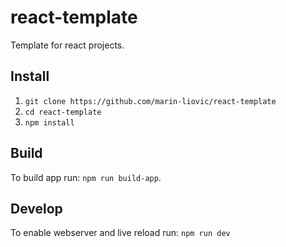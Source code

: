 # react-template
Template for react projects.

## Install
1. `git clone https://github.com/marin-liovic/react-template`
2. `cd react-template`
3. `npm install`

## Build
To build app run: `npm run build-app`.

## Develop
To enable webserver and live reload run: `npm run dev`
